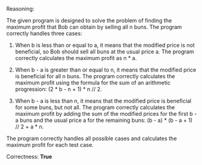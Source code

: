 Reasoning:

The given program is designed to solve the problem of finding the maximum profit that Bob can obtain by selling all n buns. The program correctly handles three cases:

1. When b is less than or equal to a, it means that the modified price is not beneficial, so Bob should sell all buns at the usual price a. The program correctly calculates the maximum profit as n * a.

2. When b - a is greater than or equal to n, it means that the modified price is beneficial for all n buns. The program correctly calculates the maximum profit using the formula for the sum of an arithmetic progression: (2 * b - n + 1) * n // 2.

3. When b - a is less than n, it means that the modified price is beneficial for some buns, but not all. The program correctly calculates the maximum profit by adding the sum of the modified prices for the first b - a buns and the usual price a for the remaining buns: (b - a) * (b - a + 1) // 2 + a * n.

The program correctly handles all possible cases and calculates the maximum profit for each test case.

Correctness: **True**